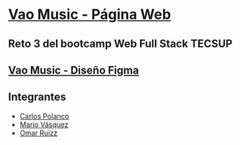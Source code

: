 # [Vao Music - Página Web](https://mariovasquez.github.io/Reto3_G17/)
## Reto 3 del bootcamp Web Full Stack TECSUP
## [Vao Music - Diseño Figma](https://www.figma.com/file/LwvWDV4QYh8um0IA9sPpjo/Vao-Music?node-id=0%3A1)
## Integrantes
* [Carlos Polanco](https://github.com/capolancoz)
* [Mario Vásquez](https://github.com/mariovasquez)
* [Omar Ruizz](https://github.com/#)
